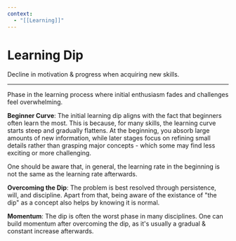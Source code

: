 ```yaml
---
context:
  - "[[Learning]]"
---
```


# Learning Dip

Decline in motivation & progress when acquiring new skills.

---

Phase in the learning process where initial enthusiasm fades and challenges feel overwhelming.

**Beginner Curve**: The initial learning dip aligns with the fact that beginners often learn the most. This is because, for many skills, the learning curve starts steep and gradually flattens. At the beginning, you absorb large amounts of new information, while later stages focus on refining small details rather than grasping major concepts - which some may find less exciting or more challenging.

One should be aware that, in general, the learning rate in the beginning is not the same as the learning rate afterwards.

**Overcoming the Dip**: The problem is best resolved through persistence, will, and discipline. Apart from that, being aware of the existance of "the dip" as a concept also helps by knowing it is normal.

**Momentum**: The dip is often the worst phase in many disciplines. One can build momentum after overcoming the dip, as it's usually a gradual & constant increase afterwards.
